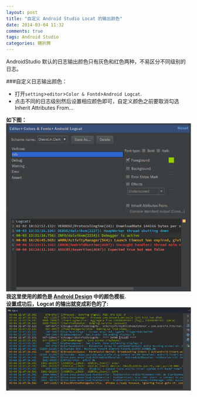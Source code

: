 ```yaml
---
layout: post
title: "自定义 Android Studio Locat 的输出颜色"
date: 2014-03-04 11:32
comments: true
tags: Android Studio
categories: 瞎折腾
---
```

AndroidStudio 默认的日志输出颜色只有灰色和红色两种，不易区分不同级别的日志。  
<!--more-->
###自定义日志输出颜色：  
* 打开`setting`>`editor`>`Color & Fontd`>`Android Logcat`.
* 点击不同的日志级别然后设置相应颜色即可，自定义颜色之前要取消勾选Inherit Attributes From...  

**如下图：**  
![截图01](/images/posts/android-studio-logcat/before.png)  
**我这里使用的颜色是 [Android Design](http://developer.android.com/design/style/color.html) 中的颜色模板.  
设置成功后，Logcat 的输出就变成彩色的了:**
![截图02](/images/posts/android-studio-logcat/after.png)
